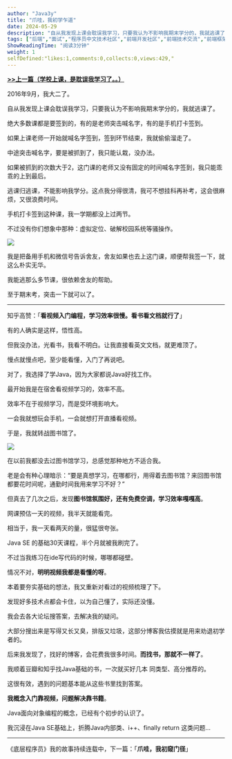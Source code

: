 ```yaml
---
author: "Java3y"
title: "爪哇，我初学乍道"
date: 2024-05-29
description: "自从我发现上课会耽误我学习，只要我认为不影响我期末学分的，我就逃课了。。逃课去图书馆学习的日子，真的一点也不怀念呢。"
tags: ["后端","面试","程序员中文技术社区","前端开发社区","前端技术交流","前端框架教程","JavaScript 学习资源","CSS 技巧与最佳实践","HTML5 最新动态","前端工程师职业发展","开源前端项目","前端技术趋势"]
ShowReadingTime: "阅读3分钟"
weight: 1
selfDefined:"likes:1,comments:0,collects:0,views:429,"
---
```

[**\>>上一篇（学校上课，是耽误我学习了。。）**](https://link.juejin.cn?target=https%3A%2F%2Fmp.weixin.qq.com%2Fs%2FKFcYFnP3HWCXhROgu0SXOQ "https://mp.weixin.qq.com/s/KFcYFnP3HWCXhROgu0SXOQ")

2016年9月，我大二了。

自从我发现上课会耽误我学习，只要我认为不影响我期末学分的，我就逃课了。

绝大多数课都是要签到的，有的是老师突击喊名字，有的是手机打卡签到。

如果上课老师一开始就喊名字签到，签到环节结束，我就偷偷溜走了。

中途突击喊名字，要是被抓到了，我只能认栽，没办法。

如果被抓到的次数大于2，这门课的老师又没有固定的时间喊名字签到，我只能乖乖的上到最后。

逃课归逃课，不能影响我学分。这点我分得很清，我可不想挂科再补考，这会很麻烦，又很浪费时间。

手机打卡签到这种课，我一学期都没上过两节。

不过没有你们想象中那种：虚拟定位、破解校园系统等骚操作。

![](/images/jueJin/45b86a8c4574411.png)

我是把备用手机和微信号告诉舍友，舍友如果也去上这门课，顺便帮我签一下，就这么朴实无华。

我能逃那么多节课，很依赖舍友的帮助。

至于期末考，突击一下就可以了。

* * *

知乎高赞：「**看视频入门编程，学习效率很慢。看书看文档就行了**」

有的人确实是这样，悟性高。

但我没办法，光看书，我看不明白。让我直接看英文文档，就更难顶了。

慢点就慢点吧，至少能看懂，入门了再说吧。

对了，我选择了学Java，因为大家都说Java好找工作。

最开始我是在宿舍看视频学习的，效率不高。

效率不在于视频学习，而是受环境影响大。

一会我就想玩会手机，一会就想打开直播看视频。

于是，我就转战图书馆了。

![](/images/jueJin/a51bc721be3c4cd.png)

在以前我都没去过图书馆学习，总感觉那种地方不适合我。

老是会有种心理暗示：“要是真想学习，在哪都行，用得着去图书馆？来回图书馆都要花时间呢，通勤时间我用来学习不好？”

但真去了几次之后，发现**图书馆氛围好，还有免费空调，学习效率嘎嘎高**。

网课预估一天的视频，我半天就能看完。

相当于，我一天看两天的量，很猛很夸张。

Java SE 的基础30天课程，半个月就被我刷完了。

不过当我练习在ide写代码的时候，哪哪都碰壁。

情况不对，**明明视频我都是看懂的呀**。

本着要夯实基础的想法，我又重新对看过的视频梳理了下。

发现好多技术点都会卡住，以为自己懂了，实际还没懂。

我会去各大论坛搜答案，去解决我的疑问。

大部分搜出来是写得又长又臭，排版又垃圾，这部分博客我估摸就是用来劝退初学者的。

后来我发现了，找好的博客，会花费我很多时间。**而找书，那就不一样了**。

我顺着豆瓣和知乎找Java基础的书，一次就买好几本 同类型、高分推荐的。

这很有效，遇到的问题基本能从这些书里找到答案。

**我概念入门靠视频，问题解决靠书籍**。

Java面向对象编程的概念，已经有个初步的认识了。

我沉浸在Java SE基础上，折腾Java内部类、i++、finally return 这类问题...

* * *

《底层程序员》我的故事持续连载中，下一篇：「**爪哇，我初窥门径**」